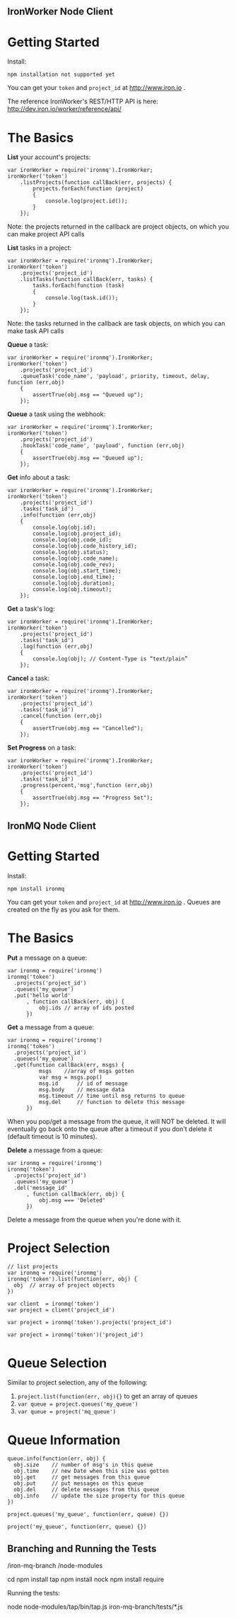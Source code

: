 IronWorker Node Client
-------------

Getting Started
==============

Install:

    npm installation not supported yet

You can get your `token` and `project_id` at http://www.iron.io .

The reference IronWorker's REST/HTTP API is here:
http://dev.iron.io/worker/reference/api/

The Basics
=========

**List** your account's projects:

  	var ironWorker = require('ironmq').IronWorker;
  	ironWorker('token')
  		.listProjects(function callBack(err, projects) {
			projects.forEach(function (project)
            {
            	console.log(project.id());
        	}	
        });
        
  Note: the projects returned in the callback are project objects, on which you can make project API calls

**List** tasks in a project:

	var ironWorker = require('ironmq').IronWorker;
  	ironWorker('token')
  		.projects('project_id')
  		.listTasks(function callBack(err, tasks) {
			tasks.forEach(function (task)
        	{
            	console.log(task.id());
        	}	
        });
        
  Note: the tasks returned in the callback are task objects, on which you can make task API calls

**Queue** a task:

	var ironWorker = require('ironmq').IronWorker;
  	ironWorker('token')
  		.projects('project_id')
  		.queueTask('code_name', 'payload', priority, timeout, delay, function (err,obj) 
  		{
  			assertTrue(obj.msg == "Queued up");
  		});
  		
**Queue** a task using the webhook:

	var ironWorker = require('ironmq').IronWorker;
  	ironWorker('token')
  		.projects('project_id')
  		.hookTask('code_name', 'payload', function (err,obj) 
  		{
  			assertTrue(obj.msg == "Queued up");
  		});

**Get** info about a task:

    var ironWorker = require('ironmq').IronWorker;
  	ironWorker('token')
  		.projects('project_id')
  		.tasks('task_id')
  		.info(function (err,obj) 
  		{
  			console.log(obj.id);
			console.log(obj.project_id);
			console.log(obj.code_id);
			console.log(obj.code_history_id);
			console.log(obj.status);
			console.log(obj.code_name);
			console.log(obj.code_rev);
			console.log(obj.start_time);
			console.log(obj.end_time);
			console.log(obj.duration);
			console.log(obj.timeout);
  		});

**Get** a task's log:

    var ironWorker = require('ironmq').IronWorker;
  	ironWorker('token')
  		.projects('project_id')
  		.tasks('task_id')
  		.log(function (err,obj) 
  		{
  			console.log(obj); // Content-Type is “text/plain”
  		});
    
**Cancel** a task:

    var ironWorker = require('ironmq').IronWorker;
  	ironWorker('token')
  		.projects('project_id')
  		.tasks('task_id')
  		.cancel(function (err,obj) 
  		{
  			assertTrue(obj.msg == "Cancelled");
  		});
  		
**Set Progress** on a task:

    var ironWorker = require('ironmq').IronWorker;
  	ironWorker('token')
  		.projects('project_id')
  		.tasks('task_id')
  		.progress(percent,'msg',function (err,obj) 
  		{
  			assertTrue(obj.msg == "Progress Set");
  		});
    

IronMQ Node Client
-------------

Getting Started
==============

Install:

    npm install ironmq

You can get your `token` and `project_id` at http://www.iron.io .
Queues are created on the fly as you ask for them.

The Basics
=========

**Put** a message on a queue:

    var ironmq = require('ironmq')
    ironmq('token')
      .projects('project_id')
      .queues('my_queue')
      .put('hello world'
          , function callBack(err, obj) {
              obj.ids // array of ids posted
          })

**Get** a message from a queue:

    var ironmq = require('ironmq')
    ironmq('token')
      .projects('project_id')
      .queues('my_queue')
      .get(function callBack(err, msgs) {
              msgs    //array of msgs gotten
              var msg = msgs.pop()
              msg.id      // id of message
              msg.body    // message data
              msg.timeout // time until msg returns to queue
              msg.del     // function to delete this message
          })

When you pop/get a message from the queue, it will NOT be deleted. It will eventually go back onto the queue after
a timeout if you don't delete it (default timeout is 10 minutes).

**Delete** a message from a queue:

    var ironmq = require('ironmq')
    ironmq('token')
      .projects('project_id')
      .queues('my_queue')
      .del('message_id'
          , function callBack(err, obj) {
              obj.msg === 'Deleted'
          })

Delete a message from the queue when you're done with it.

Project Selection
===============

    // list projects
    var ironmq = require('ironmq')
    ironmq('token').list(function(err, obj) {
      obj  // array of project objects
    })

    var client  = ironmq('token')
    var project = client('project_id')

    var project = ironmq('token').projects('project_id')

    var project = ironmq('token')('project_id')

Queue Selection
===============

Similar to project selection, any of the following:

1. `project.list(function(err, obj){}` to get an array of queues
1. `var queue = project.queues('my_queue')`
1. `var queue = project('mq_queue')`

Queue Information
=================

    queue.info(function(err, obj) {
      obj.size    // number of msg's in this queue
      obj.time    // new Date when this size was gotten
      obj.get     // get messages from this queue
      obj.put     // put messages on this queue
      obj.del     // delete messages from this queue
      obj.info    // update the size property for this queue
    })

    project.queues('my_queue', function(err, queue) {})

    project('my_queue', function(err, queue) {})


Branching and Running the Tests
-------------------------------

<root-dir>
  /iron-mq-branch
  /node-modules

cd <root-dir>
npm install tap
npm install nock
npm install require

Running the tests:

node node-modules/tap/bin/tap.js iron-mq-branch/tests/*.js